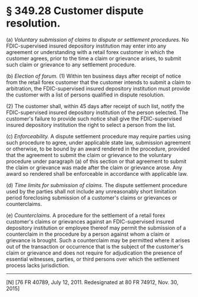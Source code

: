 # § 349.28   Customer dispute resolution.

(a) *Voluntary submission of claims to dispute or settlement procedures.* No FDIC-supervised insured depository institution may enter into any agreement or understanding with a retail forex customer in which the customer agrees, prior to the time a claim or grievance arises, to submit such claim or grievance to any settlement procedure.


(b) *Election of forum.* (1) Within ten business days after receipt of notice from the retail forex customer that the customer intends to submit a claim to arbitration, the FDIC-supervised insured depository institution must provide the customer with a list of persons qualified in dispute resolution.


(2) The customer shall, within 45 days after receipt of such list, notify the FDIC-supervised insured depository institution of the person selected. The customer's failure to provide such notice shall give the FDIC-supervised insured depository institution the right to select a person from the list.


(c) *Enforceability.* A dispute settlement procedure may require parties using such procedure to agree, under applicable state law, submission agreement or otherwise, to be bound by an award rendered in the procedure, provided that the agreement to submit the claim or grievance to the voluntary procedure under paragraph (a) of this section or that agreement to submit the claim or grievance was made after the claim or grievance arose. Any award so rendered shall be enforceable in accordance with applicable law.


(d) *Time limits for submission of claims.* The dispute settlement procedure used by the parties shall not include any unreasonably short limitation period foreclosing submission of a customer's claims or grievances or counterclaims.


(e) *Counterclaims.* A procedure for the settlement of a retail forex customer's claims or grievances against an FDIC-supervised insured depository institution or employee thereof may permit the submission of a counterclaim in the procedure by a person against whom a claim or grievance is brought. Such a counterclaim may be permitted where it arises out of the transaction or occurrence that is the subject of the customer's claim or grievance and does not require for adjudication the presence of essential witnesses, parties, or third persons over which the settlement process lacks jurisdiction.



---

[N] [76 FR 40789, July 12, 2011. Redesignated at 80 FR 74912, Nov. 30, 2015]






